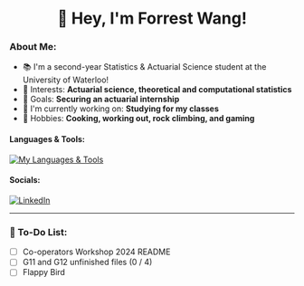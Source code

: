 # <div align="center"> 👋 Hey, I'm Forrest Wang! </div>  

### About Me:

- 📚 I'm a second-year Statistics & Actuarial Science student at the University of Waterloo!
- 🧠 Interests: **Actuarial science, theoretical and computational statistics**
- 🎯 Goals: **Securing an actuarial internship**
- 🔭 I'm currently working on: **Studying for my classes**
- 🍣 Hobbies: **Cooking, working out, rock climbing, and gaming**

#### Languages & Tools:

[![My Languages & Tools](https://skillicons.dev/icons?i=idea,py,sklearn,java)](https://skillicons.dev)


#### Socials:

[![LinkedIn](https://skillicons.dev/icons?i=linkedin)](https://www.linkedin.com/in/forrestywang/)

---

### 🚧 To-Do List:

- [ ] Co-operators Workshop 2024 README
- [ ] G11 and G12 unfinished files (0 / 4)
- [ ] Flappy Bird
